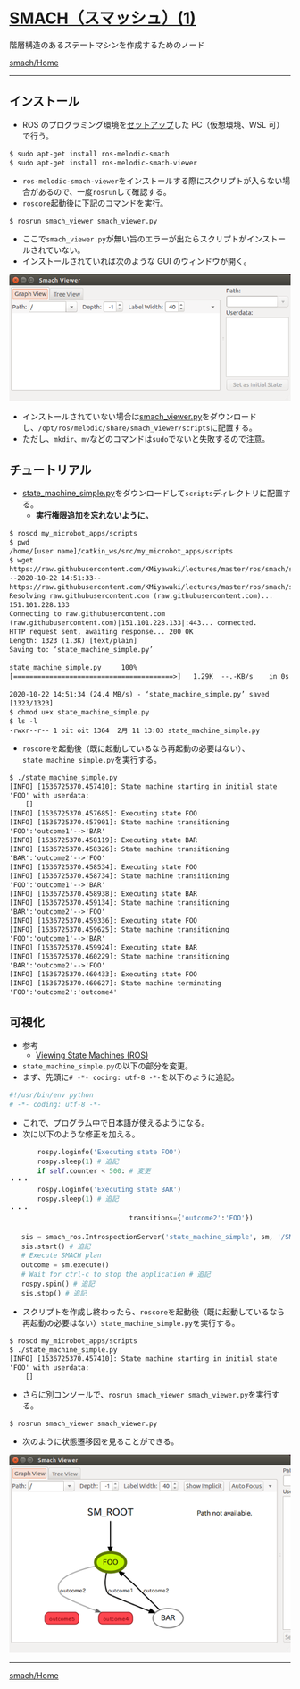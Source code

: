# [SMACH（スマッシュ）(1)](http://wiki.ros.org/smach)

階層構造のあるステートマシンを作成するためのノード

[smach/Home](Home.md)

---

## インストール

- ROS のプログラミング環境を[セットアップ](https://github.com/KMiyawaki/setup_robot_programming)した PC（仮想環境、WSL 可）で行う。

```shell
$ sudo apt-get install ros-melodic-smach
$ sudo apt-get install ros-melodic-smach-viewer
```

- `ros-melodic-smach-viewer`をインストールする際にスクリプトが入らない場合があるので、一度`rosrun`して確認する。
- `roscore`起動後に下記のコマンドを実行。

```shell
$ rosrun smach_viewer smach_viewer.py
```

- ここで`smach_viewer.py`が無い旨のエラーが出たらスクリプトがインストールされていない。
- インストールされていれば次のような GUI のウィンドウが開く。

![2018-09-12_13-03-06.png](./smach_01/2018-09-12_13-03-06.png)

- インストールされていない場合は[smach_viewer.py](https://github.com/ros-visualization/executive_smach_visualization/blob/indigo-devel/smach_viewer/scripts/smach_viewer.py)をダウンロードし、`/opt/ros/melodic/share/smach_viewer/scripts`に配置する。
- ただし、`mkdir`、`mv`などのコマンドは`sudo`でないと失敗するので注意。

## チュートリアル

- [state_machine_simple.py](https://raw.githubusercontent.com/KMiyawaki/lectures/master/ros/smach/smach_01/state_machine_simple.py)をダウンロードして`scripts`ディレクトリに配置する。
  - **実行権限追加を忘れないように。**

```shell
$ roscd my_microbot_apps/scripts
$ pwd
/home/[user name]/catkin_ws/src/my_microbot_apps/scripts
$ wget https://raw.githubusercontent.com/KMiyawaki/lectures/master/ros/smach/smach_01/state_machine_simple.py
--2020-10-22 14:51:33--  https://raw.githubusercontent.com/KMiyawaki/lectures/master/ros/smach/smach_01/state_machine_simple.py
Resolving raw.githubusercontent.com (raw.githubusercontent.com)... 151.101.228.133
Connecting to raw.githubusercontent.com (raw.githubusercontent.com)|151.101.228.133|:443... connected.
HTTP request sent, awaiting response... 200 OK
Length: 1323 (1.3K) [text/plain]
Saving to: ‘state_machine_simple.py’

state_machine_simple.py     100%[========================================>]   1.29K  --.-KB/s    in 0s      

2020-10-22 14:51:34 (24.4 MB/s) - ‘state_machine_simple.py’ saved [1323/1323]
$ chmod u+x state_machine_simple.py
$ ls -l
-rwxr--r-- 1 oit oit 1364  2月 11 13:03 state_machine_simple.py
```

- `roscore`を起動後（既に起動しているなら再起動の必要はない）、`state_machine_simple.py`を実行する。

```shell
$ ./state_machine_simple.py
[INFO] [1536725370.457410]: State machine starting in initial state 'FOO' with userdata:
	[]
[INFO] [1536725370.457685]: Executing state FOO
[INFO] [1536725370.457901]: State machine transitioning 'FOO':'outcome1'-->'BAR'
[INFO] [1536725370.458119]: Executing state BAR
[INFO] [1536725370.458326]: State machine transitioning 'BAR':'outcome2'-->'FOO'
[INFO] [1536725370.458534]: Executing state FOO
[INFO] [1536725370.458734]: State machine transitioning 'FOO':'outcome1'-->'BAR'
[INFO] [1536725370.458938]: Executing state BAR
[INFO] [1536725370.459134]: State machine transitioning 'BAR':'outcome2'-->'FOO'
[INFO] [1536725370.459336]: Executing state FOO
[INFO] [1536725370.459625]: State machine transitioning 'FOO':'outcome1'-->'BAR'
[INFO] [1536725370.459924]: Executing state BAR
[INFO] [1536725370.460229]: State machine transitioning 'BAR':'outcome2'-->'FOO'
[INFO] [1536725370.460433]: Executing state FOO
[INFO] [1536725370.460627]: State machine terminating 'FOO':'outcome2':'outcome4'
```

## 可視化

- 参考
  - [Viewing State Machines (ROS)](http://wiki.ros.org/smach/Tutorials/Smach%20Viewer)
- `state_machine_simple.py`の以下の部分を変更。
- まず、先頭に`# -*- coding: utf-8 -*-`を以下のように追記。

```python
#!/usr/bin/env python
# -*- coding: utf-8 -*-
```

- これで、プログラム中で日本語が使えるようになる。
- 次に以下のような修正を加える。

```python
       rospy.loginfo('Executing state FOO')
       rospy.sleep(1) # 追記
       if self.counter < 500: # 変更
・・・
       rospy.loginfo('Executing state BAR')
       rospy.sleep(1) # 追記
・・・
                              transitions={'outcome2':'FOO'})

   sis = smach_ros.IntrospectionServer('state_machine_simple', sm, '/SM_ROOT') # 追記
   sis.start() # 追記
   # Execute SMACH plan
   outcome = sm.execute()
   # Wait for ctrl-c to stop the application # 追記
   rospy.spin() # 追記
   sis.stop() # 追記
```

- スクリプトを作成し終わったら、`roscore`を起動後（既に起動しているなら再起動の必要はない）`state_machine_simple.py`を実行する。

```shell
$ roscd my_microbot_apps/scripts
$ ./state_machine_simple.py
[INFO] [1536725370.457410]: State machine starting in initial state 'FOO' with userdata:
	[]
```

- さらに別コンソールで、`rosrun smach_viewer smach_viewer.py`を実行する。

```shell
$ rosrun smach_viewer smach_viewer.py
```

- 次のように状態遷移図を見ることができる。

![2018-09-12_13-03-06.png](./smach_01/2018-09-12_13-17-50.png)

---

[smach/Home](Home.md)

